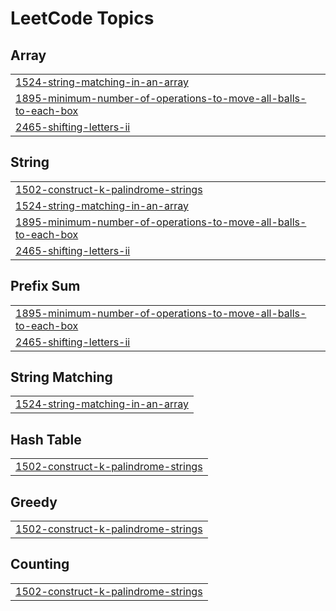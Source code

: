

<!---LeetCode Topics Start-->
# LeetCode Topics
## Array
|  |
| ------- |
| [1524-string-matching-in-an-array](https://github.com/VeronicaRomany/LeetCodeSolutions/tree/master/1524-string-matching-in-an-array) |
| [1895-minimum-number-of-operations-to-move-all-balls-to-each-box](https://github.com/VeronicaRomany/LeetCodeSolutions/tree/master/1895-minimum-number-of-operations-to-move-all-balls-to-each-box) |
| [2465-shifting-letters-ii](https://github.com/VeronicaRomany/LeetCodeSolutions/tree/master/2465-shifting-letters-ii) |
## String
|  |
| ------- |
| [1502-construct-k-palindrome-strings](https://github.com/VeronicaRomany/LeetCodeSolutions/tree/master/1502-construct-k-palindrome-strings) |
| [1524-string-matching-in-an-array](https://github.com/VeronicaRomany/LeetCodeSolutions/tree/master/1524-string-matching-in-an-array) |
| [1895-minimum-number-of-operations-to-move-all-balls-to-each-box](https://github.com/VeronicaRomany/LeetCodeSolutions/tree/master/1895-minimum-number-of-operations-to-move-all-balls-to-each-box) |
| [2465-shifting-letters-ii](https://github.com/VeronicaRomany/LeetCodeSolutions/tree/master/2465-shifting-letters-ii) |
## Prefix Sum
|  |
| ------- |
| [1895-minimum-number-of-operations-to-move-all-balls-to-each-box](https://github.com/VeronicaRomany/LeetCodeSolutions/tree/master/1895-minimum-number-of-operations-to-move-all-balls-to-each-box) |
| [2465-shifting-letters-ii](https://github.com/VeronicaRomany/LeetCodeSolutions/tree/master/2465-shifting-letters-ii) |
## String Matching
|  |
| ------- |
| [1524-string-matching-in-an-array](https://github.com/VeronicaRomany/LeetCodeSolutions/tree/master/1524-string-matching-in-an-array) |
## Hash Table
|  |
| ------- |
| [1502-construct-k-palindrome-strings](https://github.com/VeronicaRomany/LeetCodeSolutions/tree/master/1502-construct-k-palindrome-strings) |
## Greedy
|  |
| ------- |
| [1502-construct-k-palindrome-strings](https://github.com/VeronicaRomany/LeetCodeSolutions/tree/master/1502-construct-k-palindrome-strings) |
## Counting
|  |
| ------- |
| [1502-construct-k-palindrome-strings](https://github.com/VeronicaRomany/LeetCodeSolutions/tree/master/1502-construct-k-palindrome-strings) |
<!---LeetCode Topics End-->